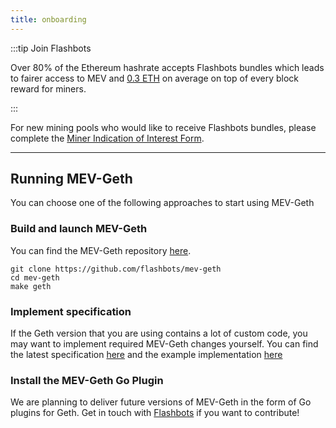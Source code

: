 ```yaml
---
title: onboarding
---
```


:::tip Join Flashbots

Over 80% of the Ethereum hashrate accepts Flashbots bundles which leads to fairer access to MEV and [0.3 ETH](https://dashboard.flashbots.net/) on average on top of every block reward for miners.

:::

For new mining pools who would like to receive Flashbots bundles, please complete the [Miner Indication of Interest Form](https://docs.google.com/forms/d/e/1FAIpQLSdz29fKXJXJFWXkEu8hZNG-NJUeAbOz0Jvw9mnNLskJHlMUDA/viewform).

-----

## Running MEV-Geth

You can choose one of the following approaches to start using MEV-Geth

### Build and launch MEV-Geth

You can find the MEV-Geth repository [here](https://github.com/flashbots/mev-geth).

```
git clone https://github.com/flashbots/mev-geth
cd mev-geth
make geth
```

### Implement specification

If the Geth version that you are using contains a lot of custom code, you may want to implement required MEV-Geth changes yourself.
You can find the latest specification [here](../miners/mev-geth-spec/v02.md) and the example implementation [here](https://github.com/ethereum/go-ethereum/compare/master...flashbots:master)

### Install the MEV-Geth Go Plugin

We are planning to deliver future versions of MEV-Geth in the form of Go plugins for Geth. Get in touch with [Flashbots](https://discord.com/invite/7hvTycdNcK) if you want to contribute!
